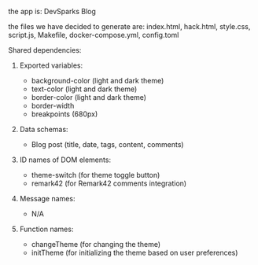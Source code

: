 the app is: DevSparks Blog

the files we have decided to generate are: index.html, hack.html, style.css, script.js, Makefile, docker-compose.yml, config.toml

Shared dependencies:
1. Exported variables:
   - background-color (light and dark theme)
   - text-color (light and dark theme)
   - border-color (light and dark theme)
   - border-width
   - breakpoints (680px)

2. Data schemas:
   - Blog post (title, date, tags, content, comments)

3. ID names of DOM elements:
   - theme-switch (for theme toggle button)
   - remark42 (for Remark42 comments integration)

4. Message names:
   - N/A

5. Function names:
   - changeTheme (for changing the theme)
   - initTheme (for initializing the theme based on user preferences)